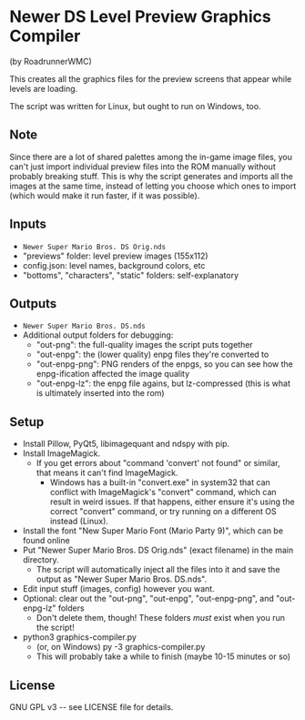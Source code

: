 # Newer DS Level Preview Graphics Compiler

(by RoadrunnerWMC)

This creates all the graphics files for the preview screens that appear while levels are loading.

The script was written for Linux, but ought to run on Windows, too.

## Note

Since there are a lot of shared palettes among the in-game image files, you can't just import individual preview files into the ROM manually without probably breaking stuff. This is why the script generates and imports all the images at the same time, instead of letting you choose which ones to import (which would make it run faster, if it was possible).

## Inputs

- `Newer Super Mario Bros. DS Orig.nds`
- "previews" folder: level preview images (155x112)
- config.json: level names, background colors, etc
- "bottoms", "characters", "static" folders: self-explanatory
    
## Outputs

- `Newer Super Mario Bros. DS.nds`
- Additional output folders for debugging:
    - "out-png": the full-quality images the script puts together
    - "out-enpg": the (lower quality) enpg files they're converted to
    - "out-enpg-png": PNG renders of the enpgs, so you can see how the enpg-ification affected the image quality
    - "out-enpg-lz": the enpg file agains, but lz-compressed (this is what is ultimately inserted into the rom)

## Setup

- Install Pillow, PyQt5, libimagequant and ndspy with pip.
- Install ImageMagick.
    - If you get errors about "command 'convert' not found" or similar, that means it can't find ImageMagick.
        - Windows has a built-in "convert.exe" in system32 that can conflict with ImageMagick's "convert" command, which can result in weird issues. If that happens, either ensure it's using the correct "convert" command, or try running on a different OS instead (Linux).
- Install the font "New Super Mario Font (Mario Party 9)", which can be found online
- Put "Newer Super Mario Bros. DS Orig.nds" (exact filename) in the main directory.
    - The script will automatically inject all the files into it and save the output as "Newer Super Mario Bros. DS.nds".
- Edit input stuff (images, config) however you want.
- Optional: clear out the "out-png", "out-enpg", "out-enpg-png", and "out-enpg-lz" folders
    - Don't delete them, though! These folders *must* exist when you run the script!
- python3 graphics-compiler.py
    - (or, on Windows) py -3 graphics-compiler.py
    - This will probably take a while to finish (maybe 10-15 minutes or so)

## License

GNU GPL v3 -- see LICENSE file for details.
